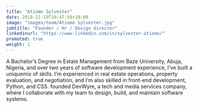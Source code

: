 ```yaml
---
title: "Atiomo Sylvester"
date: 2018-11-19T10:47:58+10:00
image: "images/team/Atiomo Sylvester.jpg"
jobtitle: "Founder / Hr / Design director"
linkedinurl: "https://www.linkedin.com/in/sylvester-atiomo/"
promoted: true
weight: 1
---
```


A Bachelor’s Degree in Estate Management from Baze University, Abuja, Nigeria, and over two years of
software development experience, I’ve built a uniquemix of skills. I’m experienced in real estate operations,
property evaluation, and negotiation, and I’m also skilled in front-end development, Python, and CSS. founded
DevWyre, a tech and media services company, where I collaborate with my team to design, build, and maintain
software systems.

